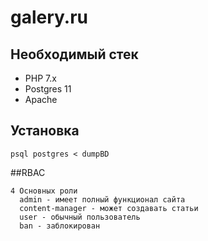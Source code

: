 # galery.ru

## Необходимый стек
- PHP 7.x
- Postgres 11
- Apache

## Установка
```
psql postgres < dumpBD
```

##RBAC
```
4 Основных роли
  admin - имеет полный функционал сайта
  content-manager - может создавать статьи 
  user - обычный пользователь
  ban - заблокирован
```
